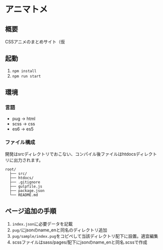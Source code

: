 # アニマトメ

## 概要
CSSアニメのまとめサイト（仮

## 起動
1. `npm install`
2. `npm run start`

## 環境
### 言語
- pug → html
- scss → css
- es6 → es5

### ファイル構成
開発はsrcディレクトリでおこない、コンパイル後ファイルはhtdocsディレクトリに出力されます。
```
root/
  ├── src/
  ├── htdocs/
  ├── .gitignore
  ├── gulpfile.js
  ├── package.json
  └── README.md
```

## ページ追加の手順
1. `index.json`に必要データを記載
2. `pug/`にjsonのname_enと同名のディレクトリ追加
3. `pug/sample/index.pug`をコピペして当該ディレクトリ配下に設置。適宜編集
4. scssファイルはsass/pages/配下にjsonのname_enと同名.scssで作成
